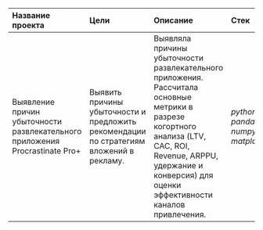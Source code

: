 | Название проекта | Цели | Описание | Стек |
| :------------------- | :-------------------| :----------------------------------------- |:---------------------------|
| Выявление причин убыточности развлекательного приложения Procrastinate Pro+| Выявить причины убыточности и предложить рекомендации по стратегиям вложений в рекламу. | Выявляла причины убыточности развлекательного приложения. Рассчитала основные метрики в разрезе когортного анализа (LTV, CAC, ROI, Revenue, ARPPU, удержание и конверсия) для оценки эффективности каналов привлечения. | *python*, *pandas*, *numpy*, *matplotlib*|
